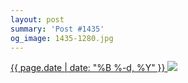 ```yaml
---
layout: post
summary: 'Post #1435'
og_image: 1435-1280.jpg
---
```


<p>
 <time>
  <a href="/1435">
   {{ page.date | date: "%B %-d, %Y" }}
  </a>
 </time>
 <a href="/1435">
  <img data-taken="8/21/2021" sizes="(min-width: 700px) 50vw, calc(100vw - 2rem)" src="{{ site.assets_url }}/1435-640.jpg" srcset="{{ site.assets_url }}/1435-320.jpg 320w, {{ site.assets_url }}/1435-640.jpg 640w, {{ site.assets_url }}/1435-960.jpg 960w, {{ site.assets_url }}/1435-1280.jpg 1280w"/>
 </a>
</p>
